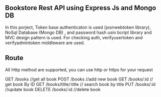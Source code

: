 ## Bookstore Rest API using Express Js and Mongo DB

In this porject, Token base authenticaton is used (josnwebtoken library),
NoSql Database (Mongo DB) , and password hash usin bcript library
and MVC design pattern is used.
For checking auth, verifyusertoken and verifyadmintoken middleware are used.


## Route

All Http method are supported, you can use http or https for your request


GET     /books                   //get all book
POST    /books                   //add new book
GET     /books/:id               // get book By ID
GET     /books/title/:title      // search book by title
PUT     /books/:id              //update book
DELETE  /books/:id              //delete book

